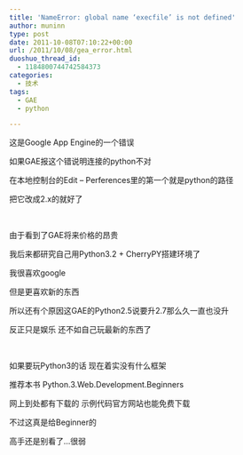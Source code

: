 ```yaml
---
title: 'NameError: global name ‘execfile’ is not defined'
author: muninn
type: post
date: 2011-10-08T07:10:22+00:00
url: /2011/10/08/gea_error.html
duoshuo_thread_id:
  - 1184800744742584373
categories:
  - 技术
tags:
  - GAE
  - python

---
```

这是Google App Engine的一个错误

如果GAE报这个错说明连接的python不对

在本地控制台的Edit &#8211; Perferences里的第一个就是python的路径

把它改成2.x的就好了

&#160;

由于看到了GAE将来价格的昂贵

我后来都研究自己用Python3.2 + CherryPY搭建环境了

我很喜欢google

但是更喜欢新的东西

所以还有个原因这GAE的Python2.5说要升2.7那么久一直也没升

反正只是娱乐 还不如自己玩最新的东西了

&#160;

如果要玩Python3的话 现在着实没有什么框架

推荐本书 Python.3.Web.Development.Beginners

网上到处都有下载的 示例代码官方网站也能免费下载

不过这真是给Beginner的

高手还是别看了&#8230;很弱